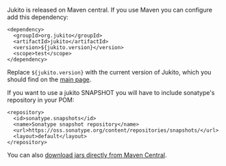 Jukito is released on Maven central. If you use Maven you can configure add this dependency:
```
<dependency>
  <groupId>org.jukito</groupId>
  <artifactId>jukito</artifactId>
  <version>${jukito.version}</version>
  <scope>test</scope>
</dependency>
```

Replace `${jukito.version}` with the current version of Jukito, which you should find on the [main page](https://github.com/ArcBees/Jukito).

If you want to use a jukito SNAPSHOT you will have to include sonatype's repository in your POM:
```
<repository>
  <id>sonatype.snapshots</id>
  <name>Sonatype snapshot repository</name>
  <url>https://oss.sonatype.org/content/repositories/snapshots/</url>
  <layout>default</layout>
</repository>
```

You can also [download jars directly from Maven Central](http://search.maven.org/#search%7Cga%7C1%7Corg.jukito).